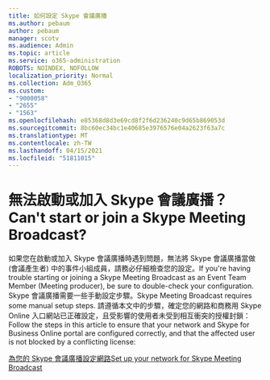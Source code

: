 ```yaml
---
title: 如何設定 Skype 會議廣播
ms.author: pebaum
author: pebaum
manager: scotv
ms.audience: Admin
ms.topic: article
ms.service: o365-administration
ROBOTS: NOINDEX, NOFOLLOW
localization_priority: Normal
ms.collection: Adm_O365
ms.custom:
- "9000058"
- "2655"
- "1563"
ms.openlocfilehash: e85368d8d3e69cd8f2f6d236240c9d65b869053d
ms.sourcegitcommit: 8bc60ec34bc1e40685e3976576e04a2623f63a7c
ms.translationtype: MT
ms.contentlocale: zh-TW
ms.lasthandoff: 04/15/2021
ms.locfileid: "51811015"
---
```

# <a name="cant-start-or-join-a-skype-meeting-broadcast"></a><span data-ttu-id="462d0-102">無法啟動或加入 Skype 會議廣播？</span><span class="sxs-lookup"><span data-stu-id="462d0-102">Can't start or join a Skype Meeting Broadcast?</span></span>

<span data-ttu-id="462d0-103">如果您在啟動或加入 Skype 會議廣播時遇到問題，無法將 Skype 會議廣播當做 (會議產生者) 中的事件小組成員，請務必仔細檢查您的設定。</span><span class="sxs-lookup"><span data-stu-id="462d0-103">If you're having trouble starting or joining a Skype Meeting Broadcast as an Event Team Member (Meeting producer), be sure to double-check your configuration.</span></span> <span data-ttu-id="462d0-104">Skype 會議廣播需要一些手動設定步驟。</span><span class="sxs-lookup"><span data-stu-id="462d0-104">Skype Meeting Broadcast requires some manual setup steps.</span></span> <span data-ttu-id="462d0-105">請遵循本文中的步驟，確定您的網路和商務用 Skype Online 入口網站已正確設定，且受影響的使用者未受到相互衝突的授權封鎖：</span><span class="sxs-lookup"><span data-stu-id="462d0-105">Follow the steps in this article to ensure that your network and Skype for Business Online portal are configured correctly, and that the affected user is not blocked by a conflicting license:</span></span>

[<span data-ttu-id="462d0-106">為您的 Skype 會議廣播設定網路</span><span class="sxs-lookup"><span data-stu-id="462d0-106">Set up your network for Skype Meeting Broadcast</span></span>](https://docs.microsoft.com/SkypeForBusiness/set-up-your-network-for-skype-meeting-broadcast/set-up-your-network-for-skype-meeting-broadcast)